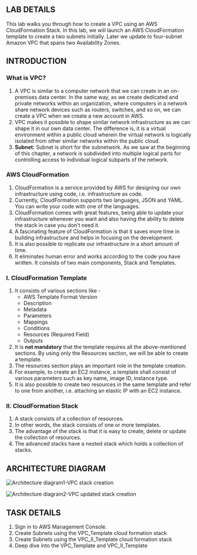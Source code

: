 <H2> LAB DETAILS </h2>

This lab walks you through how to create a VPC using an AWS CloudFormation Stack. In this lab, we will launch an AWS CloudFormation template to create a two subnets initially. Later we update to four-subnet Amazon VPC that spans two Availability Zones.




<h2> INTRODUCTION </h2>

<H3> What is VPC? </H3>

<ol>
 <li> A VPC is similar to a computer network that we can create in an on-premises data center. In the same way, as we create dedicated and private networks within an organization, where computers in a network share network devices such as routers, switches, and so on, we can create a VPC when we create a new account in AWS.</li>

 <li> VPC makes it possible to shape similar network infrastructure as we can shape it in our own data center. The difference is, it is a virtual environment within a public cloud wherein the virtual network is logically isolated from other similar networks within the public cloud.</li>

 <li> <b> Subnet:</b> Subnet is short for the subnetwork. As we saw at the beginning of this chapter, a network is subdivided into multiple logical parts for controlling access to individual logical subparts of the network.</li>
</ol>



<H3> AWS CloudFormation </H3>

<ol>
  
 <li> CloudFormation is a service provided by AWS for designing our own infrastructure using code, i.e. infrastructure as code. </li>
  
 <li> Currently, CloudFormation supports two languages, JSON and YAML. You can write your code with one of the languages. </li>
  
 <li> CloudFormation comes with great features, being able to update your infrastructure whenever you want and also having the ability to delete the stack in case you don’t need it. </li>
  
 <li> A fascinating feature of CloudFormation is that it saves more time in building infrastructure and helps in focusing on the development. </li>
  
 <li> It is also possible to replicate our infrastructure in a short amount of time. </li>
  
 <li> It eliminates human error and works according to the code you have written. It consists of two main components, Stack and Templates. </li>

</ol>

<H3> I. CloudFormation Template </H3>

<ol>
  <li>   It consists of various sections like -
     <ul>
           <li>     AWS Template Format Version </li>            
           <li>     Description </li>            
           <li>     Metadata </li>            
           <li>     Parameters </li>            
           <li>     Mappings </li>            
           <li>     Conditions </li>            
           <li>     Resources (Required Field) </li>            
           <li>     Outputs </li>
      </ul>
  </li>
    
  <li>  It is <B>not mandatory</B> that the template requires all the above-mentioned sections. By using only the Resources section, we will be able to create a template.    </li>
    
  <li> The resources section plays an important role in the template creation. </li>
    
  <li> For example, to create an EC2 instance, a template shall consist of various parameters such as key name, image ID, instance type. </li>
    
  <li>  It is also possible to create two resources in the same template and refer to one from another, i.e. attaching an elastic IP with an EC2 instance. </li>

</ol>



<H3> II. CloudFormation Stack </H3>

<ol>
 <li> A stack consists of a collection of resources. </li>

 <li> In other words, the stack consists of one or more templates. </li>

 <li> The advantage of the stack is that it is easy to create, delete or update the collection of resources. </li>

 <li> The advanced stacks have a nested stack which holds a collection of stacks. </li>
</ol>
<H2> ARCHITECTURE DIAGRAM </h2>

![Architecture diagram1-VPC stack creation](https://github.com/nilesh-shardul/AWS-Labs/assets/40804989/6fcafa83-c3b4-425f-9e86-42f22f4dc635)

![Architecture diagram2-VPC updated stack creation](https://github.com/nilesh-shardul/AWS-Labs/assets/40804989/858bdcad-a43c-4953-9eeb-396a31d64469)

<h2> TASK DETAILS </h2>

<ol>

<li> Sign in to AWS Management Console. </li>

<li> Create Subnets using the VPC_Template cloud formation stack </li>

<li> Create Subnets using the VPC_II_Template cloud formation stack </li>

<li> Deep dive into the  VPC_Template and VPC_II_Template </li>
  
</ol>
